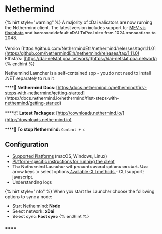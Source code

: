 # Nethermind



{% hint style="warning" %}
A majority of xDai validators are now running the Nethermind client. The latest version includes support for [MEV via flashbots](https://docs.flashbots.net/flashbots-auction/overview) and increased default xDAI TxPool size from 1024 transactions to 2048.\
\
Version [https://github.com/NethermindEth/nethermind/releases/tag/1.11.0](https://github.com/NethermindEth/nethermind/releases/tag/1.11.0) \
Ethstats: [https://dai-netstat.poa.network/](https://dai-netstat.poa.network)
{% endhint %}

Nethermind Launcher is a self-contained app - you do not need to install .NET separately to run it.

\*\*\*\*📄 **Nethermind Docs**: [https://docs.nethermind.io/nethermind/first-steps-with-nethermind/getting-started](https://docs.nethermind.io/nethermind/first-steps-with-nethermind/getting-started)

\*\*\*\*📦 **Latest Packages:** [http://downloads.nethermind.io/](http://downloads.nethermind.io)

\*\*\*\*🛑 **To stop Nethermind:** `Control + c`

## **Configuration**

* [Supported Platforms](https://docs.nethermind.io/nethermind/first-steps-with-nethermind/supported-platforms) (macOS, Windows, Linux)
* [Platform-specific instructions for running the client](https://docs.nethermind.io/nethermind/ethereum-client/running-nethermind/running-the-client)
* The Nethermind Launcher will present several options on start. Use arrow keys to select options[ Available CLI methods ](https://docs.nethermind.io/nethermind/nethermind-utilities/cli)- CLI supports javascript.
* [Understanding logs](https://docs.nethermind.io/nethermind/first-steps-with-nethermind/getting-started#explaining-nethermind-logs)

{% hint style="info" %}
When you start the Launcher choose the following options to sync a node:

* Start Nethermind: **Node**
* Select network: **xDai**&#x20;
* Select sync: **Fast sync**
{% endhint %}

### \*\*\*\*
